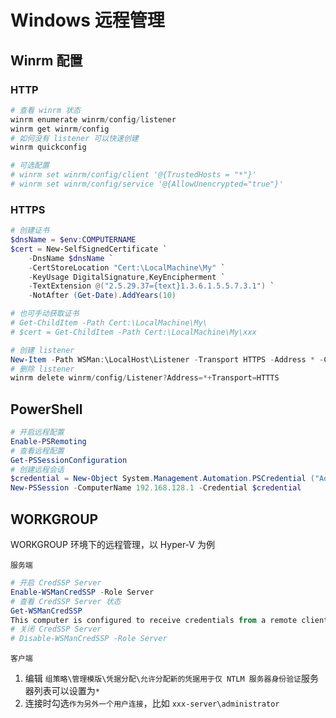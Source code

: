 # Windows 远程管理

## Winrm 配置

### HTTP

```powershell
# 查看 winrm 状态
winrm enumerate winrm/config/listener
winrm get winrm/config
# 如何没有 listener 可以快速创建
winrm quickconfig

# 可选配置
# winrm set winrm/config/client '@{TrustedHosts = "*"}'
# winrm set winrm/config/service '@{AllowUnencrypted="true"}'

```

### HTTPS

```powershell
# 创建证书
$dnsName = $env:COMPUTERNAME
$cert = New-SelfSignedCertificate `
    -DnsName $dnsName `
    -CertStoreLocation "Cert:\LocalMachine\My" `
    -KeyUsage DigitalSignature,KeyEncipherment `
    -TextExtension @("2.5.29.37={text}1.3.6.1.5.5.7.3.1") `
    -NotAfter (Get-Date).AddYears(10)

# 也可手动获取证书
# Get-ChildItem -Path Cert:\LocalMachine\My\
# $cert = Get-ChildItem -Path Cert:\LocalMachine\My\xxx

# 创建 listener
New-Item -Path WSMan:\LocalHost\Listener -Transport HTTPS -Address * -CertificateThumbPrint $Cert.Thumbprint –Force
# 删除 listener
winrm delete winrm/config/Listener?Address=*+Transport=HTTTS
```

## PowerShell

```powershell
# 开启远程配置
Enable-PSRemoting
# 查看远程配置
Get-PSSessionConfiguration
# 创建远程会话
$credential = New-Object System.Management.Automation.PSCredential ("Administrator", (ConvertTo-SecureString "" -AsPlainText -Force))
New-PSSession -ComputerName 192.168.128.1 -Credential $credential
```

## WORKGROUP

WORKGROUP 环境下的远程管理，以 Hyper-V 为例

`服务端`

```powershell
# 开启 CredSSP Server
Enable-WSManCredSSP -Role Server
# 查看 CredSSP Server 状态
Get-WSManCredSSP
This computer is configured to receive credentials from a remote client computer.
# 关闭 CredSSP Server
# Disable-WSManCredSSP -Role Server
```

`客户端`

1. 编辑 `组策略\管理模版\凭据分配\允许分配新的凭据用于仅 NTLM 服务器身份验证`服务器列表可以设置为`*`
2. 连接时勾选`作为另外一个用户连接`，比如 `xxx-server\administrator`
